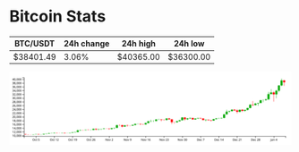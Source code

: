 # Bitcoin Stats

BTC/USDT|24h change|24h high|24h low|
|---|---|---|---|
|$38401.49|3.06%|$40365.00|$36300.00|

<img src="./chart.svg">
